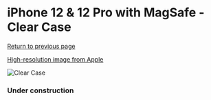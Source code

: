 # iPhone 12 & 12 Pro  with MagSafe - Clear Case

[Return to previous page](/iphone_12)

[High-resolution image from Apple](https://store.storeimages.cdn-apple.com/8756/as-images.apple.com/is/MHLM3?wid=4500&hei=4500&fmt=png)

<div style="width: 384px"><img src="/everysource/MHLM3.png" alt="Clear Case"></div>

### Under construction
